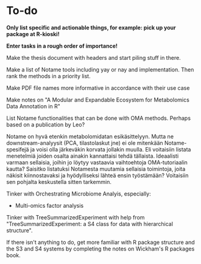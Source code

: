 # To-do

**Only list specific and actionable things, for example: pick up your package at R-kioski!**

**Enter tasks in a rough order of importance!**

Make the thesis document with headers and start piling stuff in there.

Make a list of Notame tools including yay or nay and implementation. Then rank the methods in a priority list.

Make PDF file names more informative in accordance with their use case

Make notes on "A Modular and Expandable Ecosystem for Metabolomics Data
Annotation in R"

List Notame functionalities that can be done with OMA methods. Perhaps based on a publication by Leo?

Notame on hyvä etenkin metabolomidatan esikäsittelyyn. Mutta ne downstream-analyysit (PCA, tilastolaskut jne) ei ole mitenkään Notame-spesifejä ja voisi olla järkeväkin korvata jollakin muulla. Eli voitaisiin listata menetelmiä joiden osalta ainakin kannattaisi tehdä tällaista. Ideaalisti varmaan sellaisia, joihin jo löytyy vastaavia vaihtoehtoja OMA-tutoriaalin kautta? Saisitko listatuksi Notamesta muutamia sellaisia toimintoja, joita näkisit kiinnostavaksi ja hyödylliseksi lähteä ensin työstämään? Voitaisiin sen pohjalta keskustella sitten tarkemmin.


Tinker with Orchestrating Microbiome Analyis, especially:
- Multi-omics factor analysis

Tinker with TreeSummarizedExperiment with help from "TreeSummarizedExperiment: a S4 class for data with hierarchical structure".

If there isn't anything to do, get more familiar with R package structure and the S3 and S4 systems by completing the notes on Wickham's R packages book.
